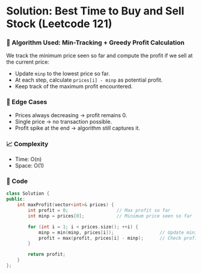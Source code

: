 # Solution: Best Time to Buy and Sell Stock (Leetcode 121)

### 🧠 Algorithm Used: Min-Tracking + Greedy Profit Calculation

We track the minimum price seen so far and compute the profit if we sell at the current price:

- Update `minp` to the lowest price so far.
- At each step, calculate `prices[i] - minp` as potential profit.
- Keep track of the maximum profit encountered.

### 🧪 Edge Cases

- Prices always decreasing → profit remains 0.
- Single price → no transaction possible.
- Profit spike at the end → algorithm still captures it.

### 📈 Complexity

- Time: O(n)
- Space: O(1)

### 🧾 Code

```cpp
class Solution {
public:
    int maxProfit(vector<int>& prices) {
        int profit = 0;                  // Max profit so far
        int minp = prices[0];            // Minimum price seen so far

        for (int i = 1; i < prices.size(); ++i) {
            minp = min(minp, prices[i]);                 // Update minimum price
            profit = max(profit, prices[i] - minp);      // Check profit if sold today
        }

        return profit;
    }
};
```
